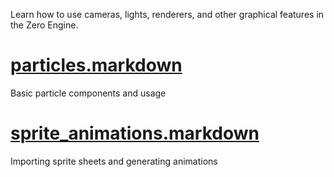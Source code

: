 Learn how to use cameras, lights, renderers, and other graphical features in the Zero Engine.

 # [particles.markdown](https://github.com/ArendDanielek/ZeroDocsTest/blob/master/zero_editor_documentation/tutorials/graphics/particles.markdown)
Basic particle components and usage

 # [sprite_animations.markdown](https://github.com/ArendDanielek/ZeroDocsTest/blob/master/zero_editor_documentation/tutorials/graphics/sprite_animations.markdown)
Importing sprite sheets and generating animations 
  
  
  
  
  
  
  

 
